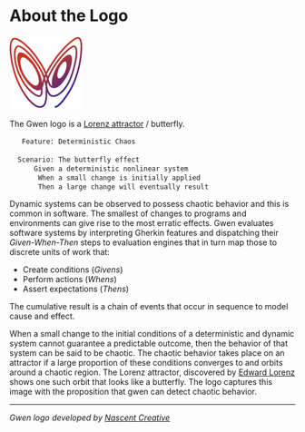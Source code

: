 About the Logo
==============

![Gwen Logo](img/gwen-attractor.png)

The Gwen logo is a
[Lorenz attractor](http://en.m.wikipedia.org/wiki/Lorenz_attractor) / 
butterfly. 
    
```
   Feature: Deterministic Chaos
    
  Scenario: The butterfly effect
      Given a deterministic nonlinear system
       When a small change is initially applied
       Then a large change will eventually result
```
 
Dynamic systems can be observed to possess chaotic behavior and this is common 
in software. The smallest of changes to programs and environments can give 
rise to the most erratic effects. Gwen evaluates software systems by 
interpreting Gherkin features and dispatching their _Given-When-Then_ steps to 
evaluation engines that in turn map those to discrete units of work that:

- Create conditions (_Givens_)
- Perform actions (_Whens_)
- Assert expectations (_Thens_)

The cumulative result is a chain of events that occur in sequence 
to model cause and effect. 

When a small change to the initial conditions of a deterministic and dynamic 
system cannot guarantee a predictable outcome, then the behavior of that system 
can be said to be chaotic. The chaotic behavior takes place on an attractor if 
a large proportion of these conditions converges to and orbits around a chaotic 
region. The Lorenz attractor, discovered by 
[Edward Lorenz](http:s//en.wikipedia.org/wiki/Edward_Lorenz) shows one such orbit 
that looks like a butterfly. The logo captures this image with the proposition 
that gwen can detect chaotic behavior.

***

<em>Gwen logo developed by [Nascent Creative](http://www.nascentcreative.com.au)</em>
